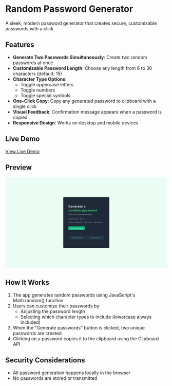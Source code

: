 # Random Password Generator

A sleek, modern password generator that creates secure, customizable passwords with a click.

## Features

- **Generate Two Passwords Simultaneously**: Create two random passwords at once
- **Customizable Password Length**: Choose any length from 6 to 30 characters (default: 15)
- **Character Type Options**:
    - Toggle uppercase letters
    - Toggle numbers
    - Toggle special symbols
- **One-Click Copy**: Copy any generated password to clipboard with a single click
- **Visual Feedback**: Confirmation message appears when a password is copied
- **Responsive Design**: Works on desktop and mobile devices

## Live Demo

[View Live Demo](https://password-generator-27.netlify.app/)

## Preview

![Password Generator Screenshot](demo.png)

## How It Works

1. The app generates random passwords using JavaScript's Math.random() function
2. Users can customize their passwords by:
    - Adjusting the password length
    - Selecting which character types to include (lowercase always included)
3. When the "Generate passwords" button is clicked, two unique passwords are created
4. Clicking on a password copies it to the clipboard using the Clipboard API

## Security Considerations

- All password generation happens locally in the browser
- No passwords are stored or transmitted